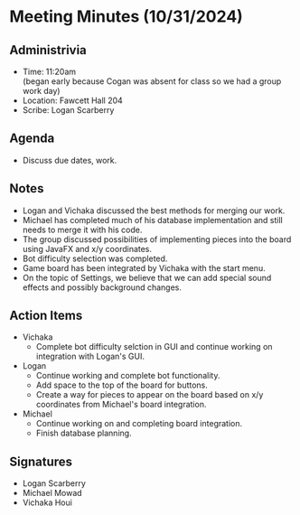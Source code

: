 # Meeting Minutes (10/31/2024)

## Administrivia
* Time: 11:20am <br> (began early because Cogan was absent for class so we had a group work day)
* Location: Fawcett Hall 204
* Scribe: Logan Scarberry


## Agenda
* Discuss due dates, work.

## Notes
* Logan and Vichaka discussed the best methods for merging our work.
* Michael has completed much of his database implementation and still needs to merge it with his code.
* The group discussed possibilities of implementing pieces into the board using JavaFX and x/y coordinates.
* Bot difficulty selection was completed.
* Game board has been integrated by Vichaka with the start menu.
* On the topic of Settings, we believe that we can add special sound effects and possibly background changes.

## Action Items
* Vichaka
    * Complete bot difficulty selction in GUI and continue working on integration with Logan's GUI.
* Logan
    * Continue working and complete bot functionality.
    * Add space to the top of the board for buttons.
    * Create a way for pieces to appear on the board based on x/y coordinates from Michael's board integration.
* Michael
    * Continue working on and completing board integration.
    * Finish database planning.
 

## Signatures
* Logan Scarberry
* Michael Mowad
* Vichaka Houi

